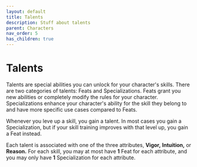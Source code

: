 ```yaml
---
layout: default
title: Talents
description: Stuff about talents
parent: Characters
nav_order: 5
has_children: true
---
```


# Talents

Talents are special abilities you can unlock for your character's skills. There are two categories of talents: Feats and Specializations. Feats grant you new abilities or completely modify the rules for your character. Specializations enhance your character's ability for the skill they belong to and have more specific use cases compared to Feats.

Whenever you leve up a skill, you gain a talent. In most cases you gain a Specialization, but if your skill training improves with that level up, you gain a Feat instead.

Each talent is associated with one of the three attributes, **Vigor,** **Intuition,** or **Reason.** For each skill, you may at most have **1** Feat for each attribute, and you may only have **1** Specialization for each attribute.
